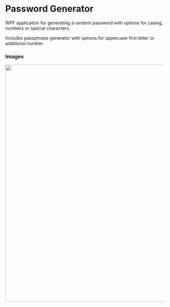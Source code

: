 # Password Generator
WPF application for generating a random password with options for casing, numbers or special characters.

Includes passphrase generator with options for uppercase first letter or additional number.

### Images
<img src="https://user-images.githubusercontent.com/40779493/227773006-23d23216-1155-4ade-b439-da8fb75a55f0.png" width="750px"/>
